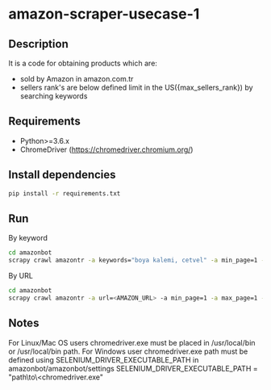 # amazon-scraper-usecase-1
## Description
It is a code for obtaining products which are:
- sold by Amazon in amazon.com.tr
- sellers rank's are below defined limit in the US({max_sellers_rank})
by searching keywords

## Requirements
- Python>=3.6.x
- ChromeDriver (https://chromedriver.chromium.org/)

## Install dependencies
```sh
pip install -r requirements.txt
```

## Run
By keyword
```sh
cd amazonbot
scrapy crawl amazontr -a keywords="boya kalemi, cetvel" -a min_page=1 -a max_page=1 -a max_sellers_rank=100000 -o boya-kalemi.json --logfile my_log.log --loglevel INFO
```
By URL
```sh
cd amazonbot
scrapy crawl amazontr -a url=<AMAZON_URL> -a min_page=1 -a max_page=1 -a max_sellers_rank=100000 -o boya-kalemi.json --logfile my_log.log --loglevel INFO
```

## Notes
For Linux/Mac OS users
chromedriver.exe must be placed in /usr/local/bin or /usr/local/bin path.
For Windows user
chromedriver.exe path must be defined using SELENIUM_DRIVER_EXECUTABLE_PATH in amazonbot/amazonbot/settings
SELENIUM_DRIVER_EXECUTABLE_PATH = "path\\to\\<chromedriver.exe"